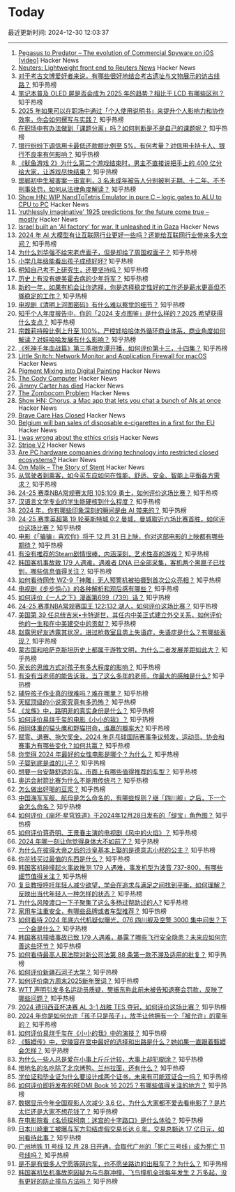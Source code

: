 # Today

最近更新时间: 2024-12-30 12:03:37

--- 
1. [Pegasus to Predator – The evolution of Commercial Spyware on iOS [video]](https://media.ccc.de/v/38c3-from-pegasus-to-predator-the-evolution-of-commercial-spyware-on-ios) Hacker News
2. [Neuters: Lightweight front end to Reuters News](https://neuters.de/about) Hacker News
3. [对于考古文博爱好者来说，有哪些很好地结合考古遗址与文物展示的访古线路？](https://www.zhihu.com/question/5375858239) 知乎热榜
4. [笔记本普及 OLED 屏是否会成为 2025 年的趋势？相比于 LCD 有哪些区别？](https://www.zhihu.com/question/6777441407) 知乎热榜
5. [2025 年如果可以在职场中通过「个人使用说明书」来提升个人影响力和协作效率，你会如何撰写与实践？](https://www.zhihu.com/question/7824391871) 知乎热榜
6. [在职场中有办法做到「课题分离」吗？如何判断是不是自己的课题呢？](https://www.zhihu.com/question/7735095586) 知乎热榜
7. [银行纷纷下调信用卡最低还款额比例至 5%，有何考量？对信用卡持卡人、银行不良率有何影响？](https://www.zhihu.com/question/7938813328) 知乎热榜
8. [《鱿鱼游戏 2》为什么第二个游戏结束时，男主不直接说把手上的 400 亿分给大家，让游戏尽快结束？](https://www.zhihu.com/question/8023462932) 知乎热榜
9. [邯郸初中生被害案一审宣判，3 名未成年被告人分别被判无期、十二年、不予刑事处罚，如何从法律角度解读？](https://www.zhihu.com/question/8243591077) 知乎热榜
10. [Show HN: WIP NandToTetris Emulator in pure C – logic gates to ALU to CPU to PC](https://github.com/con-dog/hack_emulator_c) Hacker News
11. ['ruthlessly imaginative' 1925 predictions for the future come true – mostly](https://www.theguardian.com/science/2024/dec/29/scientist-archibald-low-ruthlessly-imaginative-1925-predictions-for-the-future-come-true) Hacker News
12. [Israel built an 'AI factory' for war. It unleashed it in Gaza](https://www.washingtonpost.com/technology/2024/12/29/ai-israel-war-gaza-idf/) Hacker News
13. [2024 年 AI 大模型有让互联网行业更好一些吗？还能给互联网行业带来多大空间？](https://www.zhihu.com/question/6658664512) 知乎热榜
14. [为什么刘华强不给宋老虎面子，但是却给了周国权面子？](https://www.zhihu.com/question/520718196) 知乎热榜
15. [小学几年级能看出孩子成绩好坏?](https://www.zhihu.com/question/558241273) 知乎热榜
16. [明知自己考不上研究生，还要坚持吗？](https://www.zhihu.com/question/891749717) 知乎热榜
17. [历史上有没有媲美霍去病的少年将军？](https://www.zhihu.com/question/5408795940) 知乎热榜
18. [新的一年，如果有机会让你选择，你是选择稳定性好的工作还是薪水更高但不够稳定的工作？](https://www.zhihu.com/question/8116974301) 知乎热榜
19. [电视剧《清明上河图密码》有什么难以察觉的细节？](https://www.zhihu.com/question/7005519584) 知乎热榜
20. [知乎个人年度报告中，你的「2024 支点图鉴」是什么样的？2025 希望获得什么支点？](https://www.zhihu.com/question/7981842260) 知乎热榜
21. [宗馥莉持股比例上升至 100%，严控娃哈哈体外循环商业体系，商业角度如何解读？对娃哈哈发展有什么影响？](https://www.zhihu.com/question/7987651571) 知乎热榜
22. [《死神千年血战篇》第三季相克谭开播，如何评价第十三，十四集？](https://www.zhihu.com/question/8156174778) 知乎热榜
23. [Little Snitch: Network Monitor and Application Firewall for macOS](https://www.obdev.at/en/products/littlesnitch/index.html) Hacker News
24. [Pigment Mixing into Digital Painting](https://scrtwpns.com/mixbox/) Hacker News
25. [The Cody Computer](https://www.codycomputer.org/) Hacker News
26. [Jimmy Carter has died](https://www.washingtonpost.com/obituaries/2024/12/29/jimmy-carter-president-dead/) Hacker News
27. [The Zombocom Problem](https://newsletter.squishy.computer/p/the-zombocom-problem) Hacker News
28. [Show HN: Chorus, a Mac app that lets you chat a bunch of AIs at once](https://melty.sh/chorus) Hacker News
29. [Brave Care Has Closed](https://bravecare.com/) Hacker News
30. [Belgium will ban sales of disposable e-cigarettes in a first for the EU](https://www.npr.org/2024/12/29/g-s1-40289/belgium-will-ban-sales-of-disposable-e-cigarettes) Hacker News
31. [I was wrong about the ethics crisis](https://cacm.acm.org/opinion/i-was-wrong-about-the-ethics-crisis/) Hacker News
32. [Stripe V2](https://brandur.org/fragments/stripe-v2) Hacker News
33. [Are PC hardware companies driving technology into restricted closed ecosystems?](https://www.scottrlarson.com/updates/update-closed-technology-ecosystems-storage-configuration-lockdown/) Hacker News
34. [Om Malik – The Story of Stent](https://om.co/2024/12/28/the-story-of-stent/) Hacker News
35. [从驾驶者到乘客，如今买车应如何在性能、舒适、安全、智能上平衡各方需求？](https://www.zhihu.com/question/8167674787) 知乎热榜
36. [24-25 赛季NBA常规赛太阳 105:109 勇士，如何评价这场比赛？](https://www.zhihu.com/question/8153690406) 知乎热榜
37. [汉语言文学专业的学生能硬核到什么程度？](https://www.zhihu.com/question/371407750) 知乎热榜
38. [2024 年，你有哪些印象深刻的瞬间是由 AI 带来的？](https://www.zhihu.com/question/6738618480) 知乎热榜
39. [24-25 赛季英超第 19 轮莱斯特城 0:2 曼城，曼城取近六场比赛首胜，如何评价这场比赛？](https://www.zhihu.com/question/8203092523) 知乎热榜
40. [电影《「骗骗」喜欢你》将于 12 月 31 日上映，你对这部电影的上映都有哪些期待？](https://www.zhihu.com/question/6845740412) 知乎热榜
41. [有没有推荐的Steam剧情很棒，内涵深刻，艺术性高的游戏？](https://www.zhihu.com/question/6398805949) 知乎热榜
42. [韩国客机事故致 179 人遇难，遇难者 DNA 已全部采集，客机两个黑匣子已找到，哪些信息值得关注？](https://www.zhihu.com/question/8182848326) 知乎热榜
43. [如何看待网传 WZ-9「神雕」无人预警机被拍摄到首次公众亮相？](https://www.zhihu.com/question/8174364306) 知乎热榜
44. [电视剧《步步惊心》的各种解析和观后感有哪些？](https://www.zhihu.com/question/51336097) 知乎热榜
45. [如何评价《一人之下》漫画第699（739）话？](https://www.zhihu.com/question/7944398163) 知乎热榜
46. [24-25 赛季NBA常规赛国王 122:132 湖人，如何评价这场比赛？](https://www.zhihu.com/question/8160460642) 知乎热榜
47. [美国第 39 任总统吉米•卡特逝世，其任内中美正式建立外交关系，如何评价他的一生和在中美建交中的贡献？](https://www.zhihu.com/question/8225599719) 知乎热榜
48. [赵露思好友透露其状况，进过抢救室且患上失语症，失语症是什么？有哪些表现？](https://www.zhihu.com/question/8151584987) 知乎热榜
49. [蒙古国和哈萨克斯坦历史上都属于游牧文明，为什么二者发展差距如此大？](https://www.zhihu.com/question/5769966118) 知乎热榜
50. [家长的思维方式对孩子有多大程度的影响？](https://www.zhihu.com/question/5367722183) 知乎热榜
51. [有没有当老师的能告诉我，当了这么多年的老师，你最大的感触是什么?](https://www.zhihu.com/question/4350677196) 知乎热榜
52. [辅导孩子作业真的很难吗？难在哪里？](https://www.zhihu.com/question/7946461265) 知乎热榜
53. [天赋顶级的小说家究竟有多恐怖？](https://www.zhihu.com/question/5018539190) 知乎热榜
54. [《龙族》中，路明非的真实身份是什么？](https://www.zhihu.com/question/29465143) 知乎热榜
55. [如何评价易烊千玺的电影《小小的我》？](https://www.zhihu.com/question/8044608454) 知乎热榜
56. [相同体重的猫头鹰和野猫拼命，谁赢的概率大?](https://www.zhihu.com/question/8018849102) 知乎热榜
57. [赋零、退赛、拖欠奖金，2024 年乒乓球国际赛事争议频发，运动员、协会和赛事方有哪些变化？如何共赢？](https://www.zhihu.com/question/8004770868) 知乎热榜
58. [你觉得 2024 年最好的女性电影是哪个？为什么？](https://www.zhihu.com/question/6844158980) 知乎热榜
59. [子婴到底是谁的儿子？](https://www.zhihu.com/question/42124800) 知乎热榜
60. [想要一台安静舒适的车，市面上有哪些值得推荐的车型？](https://www.zhihu.com/question/8023249950) 知乎热榜
61. [奥运会射箭比赛为什么不能用传统弓？](https://www.zhihu.com/question/55470615) 知乎热榜
62. [怎么做出好喝的豆浆？](https://www.zhihu.com/question/22052264) 知乎热榜
63. [中国海军军舰、航母是怎么命名的，有哪些规则？继「四川舰」之后，下一个会怎么命名？](https://www.zhihu.com/question/7998799889) 知乎热榜
64. [如何评价《崩坏·星穹铁道》于2024年12月28日发布的「缇宝」角色图？](https://www.zhihu.com/question/8088771606) 知乎热榜
65. [如何评价蒋奇明、王景春主演的电视剧《风中的火焰》？](https://www.zhihu.com/question/4495327646) 知乎热榜
66. [2024 年哪一刻让你觉得身体大不如前了？](https://www.zhihu.com/question/6752167369) 知乎热榜
67. [为什么在彼得大帝之后的沙皇基本上娶的是德意志小邦的公主？](https://www.zhihu.com/question/358065188) 知乎热榜
68. [你花钱买过最值的东西是什么？](https://www.zhihu.com/question/59836061) 知乎热榜
69. [韩国客机碰撞起火事故推测 179 人遇难，事发机型为波音 737-800，有哪些细节值得关注？](https://www.zhihu.com/question/8152680240) 知乎热榜
70. [复旦教授呼吁年轻人减少欲望，学会在追求与满足之间找到平衡，如何理解？反映出当代年轻人一种怎样的状态？](https://www.zhihu.com/question/7944147588) 知乎热榜
71. [为什么风陵渡口一下子聚集了这么多杨过帮助过的人?](https://www.zhihu.com/question/7846243894) 知乎热榜
72. [家用车注重安全，有哪些品牌或者车型推荐？](https://www.zhihu.com/question/7906571610) 知乎热榜
73. [如何看待 2024 年底六代机疑似曝光，076 四川舰及空警 3000  集中问世？下一个会是什么？](https://www.zhihu.com/question/8038336948) 知乎热榜
74. [韩国客机撞墙事故已致 179 人遇难，暴露了哪些飞行安全隐患？未来应如何完善这些环节？](https://www.zhihu.com/question/8155799679) 知乎热榜
75. [如何看待最高人民法院对新公司法第 88 条第一款不溯及适用的批复？](https://www.zhihu.com/question/7755385468) 知乎热榜
76. [如何评价新疆石河子大学？](https://www.zhihu.com/question/22652013) 知乎热榜
77. [如何评价南方周末2025新年贺词？](https://www.zhihu.com/question/8151356682) 知乎热榜
78. [WTT 声明引发多名运动员质疑，樊振东称此前未被告知退赛会罚款，反映了哪些问题？](https://www.zhihu.com/question/8160347529) 知乎热榜
79. [2024 德玛西亚杯决赛 AL 3-1 战胜 TES 夺冠，如何评价这场比赛？](https://www.zhihu.com/question/8189834877) 知乎热榜
80. [2024 年你是如何允许「孩子只是孩子」，放手让他拥有一个「被允许」的童年的？](https://www.zhihu.com/question/7176233784) 知乎热榜
81. [如何评价易烊千玺在《小小的我》中的演技？](https://www.zhihu.com/question/7987476226) 知乎热榜
82. [《甄嬛传》中，安陵容在宫中最好的选择和出路是什么？她如果一直跟着甄嬛会怎样？](https://www.zhihu.com/question/533909375) 知乎热榜
83. [为什么一些人总是爱在小事上斤斤计较，大事上却犯糊涂？](https://www.zhihu.com/question/5721531259) 知乎热榜
84. [带地名的名吃除了北京烤鸭、兰州拉面，还有什么？](https://www.zhihu.com/question/7641186619) 知乎热榜
85. [学位证和毕业证为什么要设计成两个证书，未来有可能双证合一吗？](https://www.zhihu.com/question/7415871527) 知乎热榜
86. [如何评价即将发布的REDMI Book 16 2025？有哪些值得关注的地方？](https://www.zhihu.com/question/8089191427) 知乎热榜
87. [数据显示今年全国观影人次减少 3.6 亿，为什么大家都不爱去看电影了？是片太烂还是大家不想花钱了？](https://www.zhihu.com/question/7851676737) 知乎热榜
88. [在电影院看《名侦探柯南：迷宫的十字路口》是什么体验？](https://www.zhihu.com/question/7644151096) 知乎热榜
89. [日本川崎重工被曝与军方勾结虚假交易长达 6 年，交易总额达 17 亿日元，如何看待此事？](https://www.zhihu.com/question/8115777806) 知乎热榜
90. [广州地铁 11 号线 12 月 28 日开通，会取代广州的「死亡三号线」成为死亡 11 号线吗？](https://www.zhihu.com/question/7975411270) 知乎热榜
91. [是不是有很多人宁愿等网约车，也不愿坐路边的出租车了？为什么？](https://www.zhihu.com/question/7979944824) 知乎热榜
92. [韩国客机坠机事故原因疑为与鸟群冲撞，飞鸟撞机全球每年发生 2 万多起，没有更好的防止撞鸟方法吗？](https://www.zhihu.com/question/8158698495) 知乎热榜
